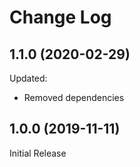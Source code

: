 # Change Log

## 1.1.0 (2020-02-29)

Updated:

* Removed dependencies

## 1.0.0 (2019-11-11)

Initial Release
